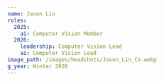 ```yaml
---
name: Jason Lin
roles:
  2025:
    ai: Computer Vision Member
  2026:
    leadership: Computer Vision Lead
    ai: Computer Vision Lead
image_path: /images/headshots/Jason_Lin_CV.webp
g_year: Winter 2026
---
```

